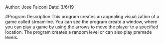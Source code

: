 Author: Jose Falconi
Date: 3/6/19


#Program Description
This program creates an appealing visualization of a game called streamline.
You can see the program create a window, where you can play a game by using the
arrows to move the player to a specified location. The program creates a random
level or can also play premade levels.

